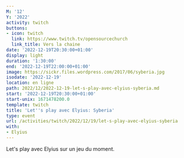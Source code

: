 ```yaml
---
M: '12'
Y: '2022'
activity: twitch
buttons:
- icon: twitch
  link: https://www.twitch.tv/opensourcechurch
  link_title: Vers la chaine
date: '2022-12-19T20:30:00+01:00'
display: light
duration: '1:30:00'
end: '2022-12-19T22:00:00+01:00'
image: https://sickr.files.wordpress.com/2017/06/syberia.jpg
isodate: '2022-12-19'
location: en ligne
path: 2022/12/2022-12-19-let-s-play-avec-elyius-syberia.md
start: '2022-12-19T20:30:00+01:00'
start-unix: 1671478200.0
template: twitch
title: 'Let''s play avec Elyius: Syberia'
type: event
url: /activities/twitch/2022/12/19/let-s-play-avec-elyius-syberia
with:
- Elyius
---
```

Let's play avec Elyius sur un jeu du moment.